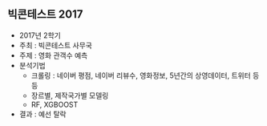 ## 빅콘테스트 2017
- 2017년 2학기 
- 주최 : 빅콘테스트 사무국
- 주제 : 영화 관객수 예측
- 분석기법 
  - 크롤링 : 네이버 평점, 네이버 리뷰수, 영화정보, 5년간의 상영데이터, 트위터 등등
  - 장르별, 제작국가별 모델링
  - RF, XGBOOST
- 결과 : 예선 탈락
